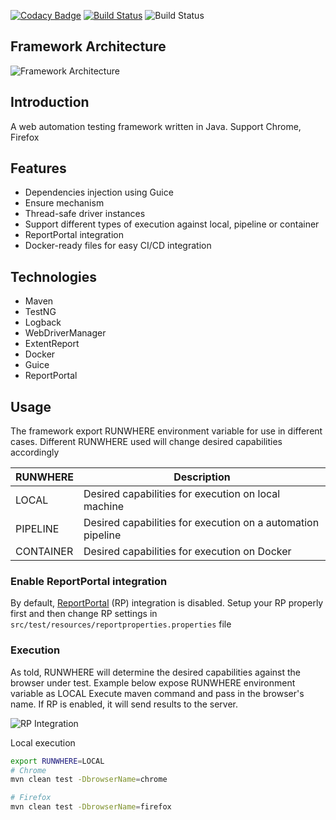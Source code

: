 [![Codacy Badge](https://api.codacy.com/project/badge/Grade/ea4a81e6a3cd4bf8a4a51b6f1f16145a)](https://www.codacy.com/manual/npvinh140589/selenium-test-framework?utm_source=github.com&amp;utm_medium=referral&amp;utm_content=zarashima/selenium-test-framework&amp;utm_campaign=Badge_Grade)
[![Build Status](https://travis-ci.com/zarashima/selenium-test-framework.svg?branch=master)](https://travis-ci.com/zarashima/selenium-test-framework)
![Build Status](https://github.com/zarashima/selenium-test-framework/workflows/Build%20Status/badge.svg)

## Framework Architecture
![Framework Architecture](https://github.com/zarashima/java-test-framework/blob/master/images/architecture.png)

## Introduction
A web automation testing framework written in Java. Support Chrome, Firefox

## Features
* Dependencies injection using Guice
* Ensure mechanism
* Thread-safe driver instances
* Support different types of execution against local, pipeline or container
* ReportPortal integration
* Docker-ready files for easy CI/CD integration

## Technologies
* Maven
* TestNG
* Logback
* WebDriverManager
* ExtentReport
* Docker
* Guice
* ReportPortal

## Usage
The framework export RUNWHERE environment variable for use in different cases. Different RUNWHERE used will change desired capabilities accordingly

| RUNWHERE | Description |
| --- | --- |
| LOCAL | Desired capabilities for execution on local machine |
| PIPELINE | Desired capabilities for execution on a automation pipeline |
| CONTAINER | Desired capabilities for execution on Docker |

### Enable ReportPortal integration
By default, [ReportPortal](https://reportportal.io/) (RP) integration is disabled. Setup your RP properly first and then change RP settings in `src/test/resources/reportproperties.properties` file

### Execution
As told, RUNWHERE will determine the desired capabilities against the browser under test. Example below expose RUNWHERE environment variable as LOCAL
Execute maven command and pass in the browser's name. If RP is enabled, it will send results to the server.

![RP Integration](https://github.com/zarashima/java-test-framework/blob/master/images/reportportal.png)

Local execution
```bash
export RUNWHERE=LOCAL
# Chrome
mvn clean test -DbrowserName=chrome

# Firefox
mvn clean test -DbrowserName=firefox
```
